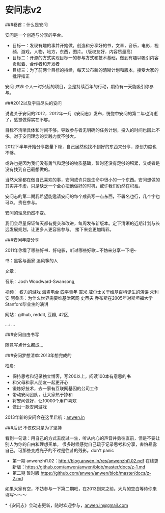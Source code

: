 安问志v2
=========


###卷首：什么是安问

安问是一个创造与分享的平台。

> 
* 目标一：发现有趣的事并开始做。创造和分享好的书，文章，音乐，电影，视频，游戏，人物，地方，东西，图片。（版权友好，内容质量高）
* 目标二：开源的方式实现目标一的参与方式和技术基础，做到有趣以吸引内容贡献着、合作者和开发者
*  目标三：为了前两个目标的持续，每天公布新的清晰计划和版本，接受大家的批评指正

安问 *并非* 个人一时兴起的项目，会是持续百年的行动，期待有一天能吸引你参与。


###2012以及宇宙尽头的安问

说说关于安问的2012，2012年一月《安问志》发布，恍惚中安问的第二年也消逝了，感觉做得实在不够。

目标不清晰具体和时间不够。导致参与者无明确的任务计划，投入的时间也因此不多。对于安问理念的实践力度不够大。

2012下半年开始分享数量下降，自己居然也找不到好的东西来分享，原创力度也不够。

或许也是因为我们没有勇气和足够的物质基础，暂时还没有足够的积累，又或者是没有找到自己最想做的。

当然大家都在做自己喜欢的事，安问或许只是生命中很小的一个东西。安问想做的其实并不虚，只是缺乏一个全心把他做好的时机，或许我们仍然在积蓄。

安问志的第二期我希望能邀请安问的每个成员写一点东西，不署名也行，几个字也可以，贵在参与。

安问的理念仍然不变。

我们会尽量保证每天都有提交和改进，每周发布新版本。定下清晰的近期计划与长远发展规划，让更多人更容易参与。
接下来会更加精彩。


###安问年度分享

2011年你看了哪些好书、好电影，听过哪些好歌...不妨来分享一下吧~

书：黑客与画家 追风筝的人

文章：

音乐：Josh Woodward-Swansong,

视频：
权力的游戏 海盗电台 四平青年
吉米·威尔士关于维基百科诞生的演讲
朱利安·阿桑杰：为什么世界需要维基泄密网
史蒂夫 乔布斯在2005年对斯坦福大学Stanford毕业生的演讲

网站：github, reddit, 豆瓣, 42区, 

...: ...


###安问自由书写

随意写点什么都成...


###安问梦想清单:2013年想完成的

柏舟:
* 保持思考和记录独立博客，写200以上，阅读100本有意思的书
* 和父母和家人朋友一起更开心
* 锻炼好技术，去一家有互联网基因的公司工作
* 带动安问团队，让大家热于掺和
* 将安问做好，让10000个用户喜欢
* 做出一款安问游戏


2013年新的安问会在这里启航：[anwen.in](http://anwen.in/)


###后记 不仅仅只是为了坚持

看到一句话：用自己的方式去度过一生，听从内心的声音并勇往直前，但是不要让别人为你的自由和理想买单。
很多时候感觉自己疏于记录思考和分享，害怕暴露自己，可那些变成光子的不过是往昔的残影，don't panic

* 第一期 anwenzhi1.02：http://blog.anwen.in/res/anwenzhi1.02.pdf  在线更新版：https://github.com/anwen/anwen/blob/master/docs/z-1.md
* 第二期 暂时版 https://github.com/anwen/anwen/blob/master/docs/z-2.md

如果大家有空，不妨参与一下第二期吧，在2013到来之前，大片的空白等待你来填写～～～



*《安问志》会动态更新，随时欢迎参与，anwen.in@gmail.com
